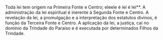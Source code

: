 ﻿Toda lei tem origem na Primeira Fonte e Centro; eleele é lei é lei**. A administração da lei espiritual é inerente à Segunda Fonte e Centro. A revelação da lei, a promulgação e a interpretação dos estatutos divinos, é função da Terceira Fonte e Centro. A aplicação da lei, a justiça, cai no domínio da Trindade do Paraíso e é executada por determinados Filhos da Trindade.